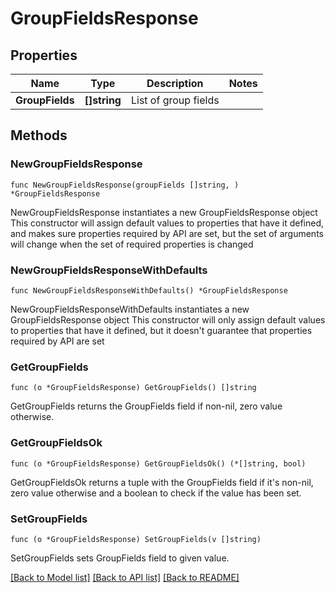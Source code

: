 # GroupFieldsResponse

## Properties

Name | Type | Description | Notes
------------ | ------------- | ------------- | -------------
**GroupFields** | **[]string** | List of group fields | 

## Methods

### NewGroupFieldsResponse

`func NewGroupFieldsResponse(groupFields []string, ) *GroupFieldsResponse`

NewGroupFieldsResponse instantiates a new GroupFieldsResponse object
This constructor will assign default values to properties that have it defined,
and makes sure properties required by API are set, but the set of arguments
will change when the set of required properties is changed

### NewGroupFieldsResponseWithDefaults

`func NewGroupFieldsResponseWithDefaults() *GroupFieldsResponse`

NewGroupFieldsResponseWithDefaults instantiates a new GroupFieldsResponse object
This constructor will only assign default values to properties that have it defined,
but it doesn't guarantee that properties required by API are set

### GetGroupFields

`func (o *GroupFieldsResponse) GetGroupFields() []string`

GetGroupFields returns the GroupFields field if non-nil, zero value otherwise.

### GetGroupFieldsOk

`func (o *GroupFieldsResponse) GetGroupFieldsOk() (*[]string, bool)`

GetGroupFieldsOk returns a tuple with the GroupFields field if it's non-nil, zero value otherwise
and a boolean to check if the value has been set.

### SetGroupFields

`func (o *GroupFieldsResponse) SetGroupFields(v []string)`

SetGroupFields sets GroupFields field to given value.



[[Back to Model list]](../README.md#documentation-for-models) [[Back to API list]](../README.md#documentation-for-api-endpoints) [[Back to README]](../README.md)


